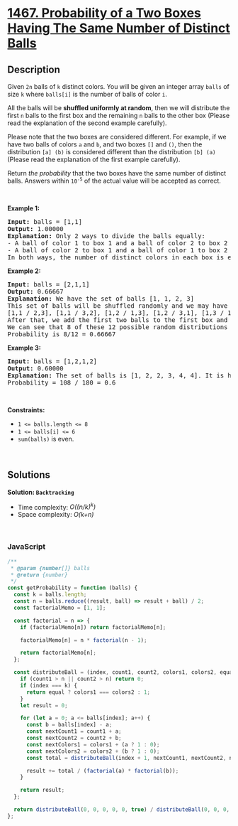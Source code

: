 # [1467. Probability of a Two Boxes Having The Same Number of Distinct Balls](https://leetcode.com/problems/probability-of-a-two-boxes-having-the-same-number-of-distinct-balls)

## Description

<div class="elfjS" data-track-load="description_content"><p>Given <code>2n</code> balls of <code>k</code> distinct colors. You will be given an integer array <code>balls</code> of size <code>k</code> where <code>balls[i]</code> is the number of balls of color <code>i</code>.</p>

<p>All the balls will be <strong>shuffled uniformly at random</strong>, then we will distribute the first <code>n</code> balls to the first box and the remaining <code>n</code> balls to the other box (Please read the explanation of the second example carefully).</p>

<p>Please note that the two boxes are considered different. For example, if we have two balls of colors <code>a</code> and <code>b</code>, and two boxes <code>[]</code> and <code>()</code>, then the distribution <code>[a] (b)</code> is considered different than the distribution <code>[b] (a) </code>(Please read the explanation of the first example carefully).</p>

<p>Return<em> the probability</em> that the two boxes have the same number of distinct balls. Answers within <code>10<sup>-5</sup></code> of the actual value will be accepted as correct.</p>

<p>&nbsp;</p>
<p><strong class="example">Example 1:</strong></p>

<pre><strong>Input:</strong> balls = [1,1]
<strong>Output:</strong> 1.00000
<strong>Explanation:</strong> Only 2 ways to divide the balls equally:
- A ball of color 1 to box 1 and a ball of color 2 to box 2
- A ball of color 2 to box 1 and a ball of color 1 to box 2
In both ways, the number of distinct colors in each box is equal. The probability is 2/2 = 1
</pre>

<p><strong class="example">Example 2:</strong></p>

<pre><strong>Input:</strong> balls = [2,1,1]
<strong>Output:</strong> 0.66667
<strong>Explanation:</strong> We have the set of balls [1, 1, 2, 3]
This set of balls will be shuffled randomly and we may have one of the 12 distinct shuffles with equal probability (i.e. 1/12):
[1,1 / 2,3], [1,1 / 3,2], [1,2 / 1,3], [1,2 / 3,1], [1,3 / 1,2], [1,3 / 2,1], [2,1 / 1,3], [2,1 / 3,1], [2,3 / 1,1], [3,1 / 1,2], [3,1 / 2,1], [3,2 / 1,1]
After that, we add the first two balls to the first box and the second two balls to the second box.
We can see that 8 of these 12 possible random distributions have the same number of distinct colors of balls in each box.
Probability is 8/12 = 0.66667
</pre>

<p><strong class="example">Example 3:</strong></p>

<pre><strong>Input:</strong> balls = [1,2,1,2]
<strong>Output:</strong> 0.60000
<strong>Explanation:</strong> The set of balls is [1, 2, 2, 3, 4, 4]. It is hard to display all the 180 possible random shuffles of this set but it is easy to check that 108 of them will have the same number of distinct colors in each box.
Probability = 108 / 180 = 0.6
</pre>

<p>&nbsp;</p>
<p><strong>Constraints:</strong></p>

<ul>
	<li><code>1 &lt;= balls.length &lt;= 8</code></li>
	<li><code>1 &lt;= balls[i] &lt;= 6</code></li>
	<li><code>sum(balls)</code> is even.</li>
</ul>
</div>

<p>&nbsp;</p>

## Solutions

**Solution: `Backtracking`**

- Time complexity: <em>O((n/k)<sup>k</sup>)</em>
- Space complexity: <em>O(k+n)</em>

<p>&nbsp;</p>

### **JavaScript**

```js
/**
 * @param {number[]} balls
 * @return {number}
 */
const getProbability = function (balls) {
  const k = balls.length;
  const n = balls.reduce((result, ball) => result + ball) / 2;
  const factorialMemo = [1, 1];

  const factorial = n => {
    if (factorialMemo[n]) return factorialMemo[n];

    factorialMemo[n] = n * factorial(n - 1);

    return factorialMemo[n];
  };

  const distributeBall = (index, count1, count2, colors1, colors2, equal) => {
    if (count1 > n || count2 > n) return 0;
    if (index === k) {
      return equal ? colors1 === colors2 : 1;
    }
    let result = 0;

    for (let a = 0; a <= balls[index]; a++) {
      const b = balls[index] - a;
      const nextCount1 = count1 + a;
      const nextCount2 = count2 + b;
      const nextColors1 = colors1 + (a ? 1 : 0);
      const nextColors2 = colors2 + (b ? 1 : 0);
      const total = distributeBall(index + 1, nextCount1, nextCount2, nextColors1, nextColors2, equal);

      result += total / (factorial(a) * factorial(b));
    }

    return result;
  };

  return distributeBall(0, 0, 0, 0, 0, true) / distributeBall(0, 0, 0, 0, 0);
};
```
